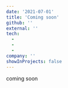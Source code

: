 ```yaml
---
date: '2021-07-01'
title: 'Coming soon'
github: ''
external: ''
tech:
  - 
  - 
  - 
company: ''
showInProjects: false
---
```


coming soon